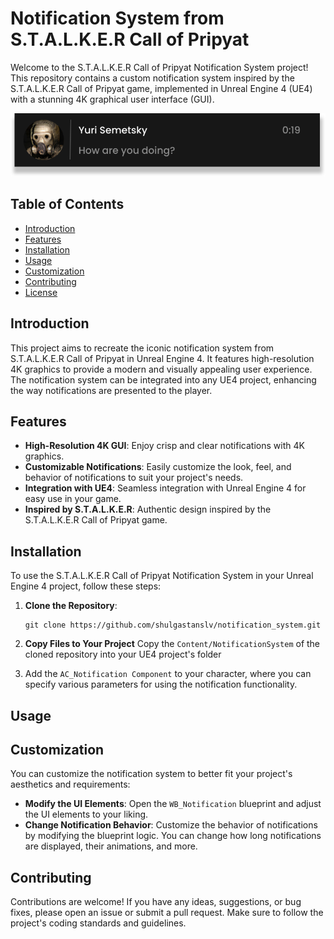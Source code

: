 # Notification System from S.T.A.L.K.E.R Call of Pripyat

Welcome to the S.T.A.L.K.E.R Call of Pripyat Notification System project! This repository contains a custom notification system inspired by the S.T.A.L.K.E.R Call of Pripyat game, implemented in Unreal Engine 4 (UE4) with a stunning 4K graphical user interface (GUI).

![Message](message.svg)

## Table of Contents
- [Introduction](#introduction)
- [Features](#features)
- [Installation](#installation)
- [Usage](#usage)
- [Customization](#customization)
- [Contributing](#contributing)
- [License](#license)

## Introduction

This project aims to recreate the iconic notification system from S.T.A.L.K.E.R Call of Pripyat in Unreal Engine 4. It features high-resolution 4K graphics to provide a modern and visually appealing user experience. The notification system can be integrated into any UE4 project, enhancing the way notifications are presented to the player.

## Features

- **High-Resolution 4K GUI**: Enjoy crisp and clear notifications with 4K graphics.
- **Customizable Notifications**: Easily customize the look, feel, and behavior of notifications to suit your project's needs.
- **Integration with UE4**: Seamless integration with Unreal Engine 4 for easy use in your game.
- **Inspired by S.T.A.L.K.E.R**: Authentic design inspired by the S.T.A.L.K.E.R Call of Pripyat game.

## Installation

To use the S.T.A.L.K.E.R Call of Pripyat Notification System in your Unreal Engine 4 project, follow these steps:

1. **Clone the Repository**:
    
    ```
    git clone https://github.com/shulgastanslv/notification_system.git
    ```
    
2. **Copy Files to Your Project**
Copy the `Content/NotificationSystem` of the cloned repository into your UE4 project's folder
3. Add the `AC_Notification Component` to your character, where you can specify various parameters for using the notification functionality.

## Usage

## Customization

You can customize the notification system to better fit your project's aesthetics and requirements:

- **Modify the UI Elements**:
Open the `WB_Notification` blueprint and adjust the UI elements to your liking.
- **Change Notification Behavior**:
Customize the behavior of notifications by modifying the blueprint logic. You can change how long notifications are displayed, their animations, and more.

## Contributing

Contributions are welcome! If you have any ideas, suggestions, or bug fixes, please open an issue or submit a pull request. Make sure to follow the project's coding standards and guidelines.

